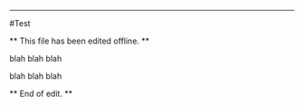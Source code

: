 ---

#Test

** This file has been edited offline. **

blah blah blah

blah blah blah

** End of edit. **

